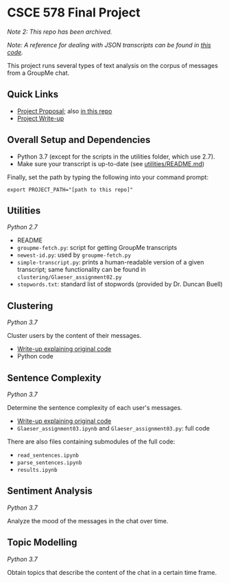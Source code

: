 # CSCE 578 Final Project

*Note 2: This repo has been archived.*

*Note: A reference for dealing with JSON transcripts can be found in [this code](clustering/Glaeser_assignment02.py).*

This project runs several types of text analysis on the corpus of messages from a GroupMe chat.

## Quick Links

* [Project Proposal](https://www.overleaf.com/read/nmbpfkzvzjgj); also [in this repo](Glaeser,Quan_Proposal.pdf)
* [Project Write-up](https://www.overleaf.com/read/nmbpfkzvzjgj)

## Overall Setup and Dependencies

* Python 3.7 (except for the scripts in the utilities folder, which use 2.7).  
* Make sure your transcript is up-to-date (see [utilities/README.md](utilities/README.md))

Finally, set the path by typing the following into your command prompt:
```
export PROJECT_PATH="[path to this repo]"
```

## Utilities

*Python 2.7*

* README
* `groupme-fetch.py`: script for getting GroupMe transcripts
* `newest-id.py`: used by `groupme-fetch.py`
* `simple-transcript.py`: prints a human-readable version of a given transcript; same functionality can be found in `clustering/Glaeser_assignment02.py`
* `stopwords.txt`: standard list of stopwords (provided by Dr. Duncan Buell)

## Clustering

*Python 3.7*

Cluster users by the content of their messages.

* [Write-up explaining original code](https://www.overleaf.com/read/cwzdnysgycvf)
* Python code

## Sentence Complexity

*Python 3.7*

Determine the sentence complexity of each user's messages.

* [Write-up explaining original code](https://www.overleaf.com/read/zczwcrsfwjqk)
* `Glaeser_assignment03.ipynb` and `Glaeser_assignment03.py`: full code

There are also files containing submodules of the full code:  
* `read_sentences.ipynb`
* `parse_sentences.ipynb`
* `results.ipynb`

## Sentiment Analysis

*Python 3.7*

Analyze the mood of the messages in the chat over time.

## Topic Modelling

*Python 3.7*

Obtain topics that describe the content of the chat in a certain time frame.
